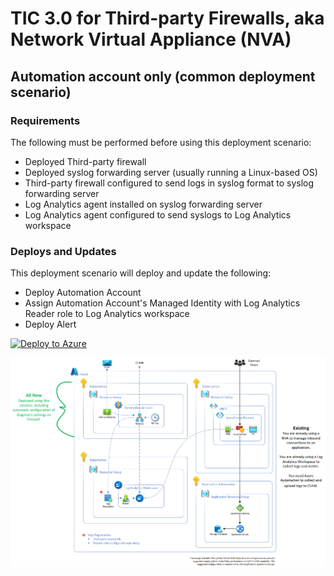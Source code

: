 # TIC 3.0 for Third-party Firewalls, aka Network Virtual Appliance (NVA)

## Automation account only (common deployment scenario)

### Requirements
The following must be performed before using this deployment scenario:
- Deployed Third-party firewall
- Deployed syslog forwarding server (usually running a Linux-based OS)
- Third-party firewall configured to send logs in syslog format to syslog forwarding server
- Log Analytics agent installed on syslog forwarding server
- Log Analytics agent configured to send syslogs to Log Analytics workspace

### Deploys and Updates
This deployment scenario will deploy and update the following:
- Deploy Automation Account
- Assign Automation Account's Managed Identity with Log Analytics Reader role to Log Analytics workspace
- Deploy Alert

[![Deploy to Azure](https://aka.ms/deploytoazurebutton)](https://portal.azure.com/#create/Microsoft.Template/uri/https%3A%2F%2Fraw.githubusercontent.com%2FAzure%2Ftrusted-internet-connection%2Fmain%2FArchitecture%2FThird-party%2520Firewall%2FAutomation%2520Account%2520Only%2Fazuredeploy.json)

![Automation account Only](https://raw.githubusercontent.com/Azure/trusted-internet-connection/main/Architecture/Images/149368956-072ca735-1bb3-4a5a-b429-40f6715f45ae.png)